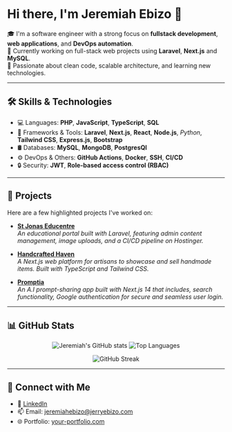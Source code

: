 # Hi there, I'm Jeremiah Ebizo 👋

🎓 I'm a software engineer with a strong focus on **fullstack development**, **web applications**, and **DevOps automation**.  
🚀 Currently working on full-stack web projects using **Laravel**, **Next.js** and **MySQL**.  
🌱 Passionate about clean code, scalable architecture, and learning new technologies.

---

## 🛠️ Skills & Technologies

- 💻 Languages: **PHP**, **JavaScript**, **TypeScript**, **SQL**
- 🧰 Frameworks & Tools: **Laravel**, **Next.js**, **React**, **Node.js**, *Python*, **Tailwind CSS**, **Express.js**, **Bootstrap**
- 🛢️ Databases: **MySQL**, **MongoDB**, **PostgresQl**
- ⚙️ DevOps & Others: **GitHub Actions**, **Docker**, **SSH**, **CI/CD**
- 🔒 Security: **JWT**, **Role-based access control (RBAC)**

---

## 📂 Projects

Here are a few highlighted projects I've worked on:

- [**St Jonas Educentre**](https://stjonaseducentre.com)  
  *An educational portal built with Laravel, featuring admin content management, image uploads, and a CI/CD pipeline on Hostinger.*

- [**Handcrafted Haven**](https://github.com/code-lova/handcrafted-haven-frontend)  
  *A Next.js web platform for artisans to showcase and sell handmade items. Built with TypeScript and Tailwind CSS.*

- [**Promptia**](https://github.com/code-lova/propm-app)  
  *An A.I prompt-sharing app built with Next.js 14 that includes, search functionality, Google authentication for secure and seamless user login.*

---

## 📊 GitHub Stats

<!-- GitHub Stats Widgets -->
<p align="center">
  <img src="https://github-readme-stats.vercel.app/api?username=code-lova&show_icons=true&theme=github_dark" alt="Jeremiah's GitHub stats" />
  <img src="https://github-readme-stats.vercel.app/api/top-langs/?username=code-lova&layout=compact&theme=github_dark" alt="Top Languages" />
</p>

<!-- GitHub Streak -->
<p align="center">
  <img src="https://streak-stats.demolab.com?user=code-lova&theme=dark&hide_border=true" alt="GitHub Streak" />
</p>

---

## 🤝 Connect with Me

- 💼 [LinkedIn](https://www.linkedin.com/in/jeremiah-ebizo)
- 📫 Email: [jeremiahebizo@jerryebizo.com](mailto:jeremiahebizo@jerryebizo.com)
- 🌐 Portfolio: [your-portfolio.com](jerryebizo.com)


